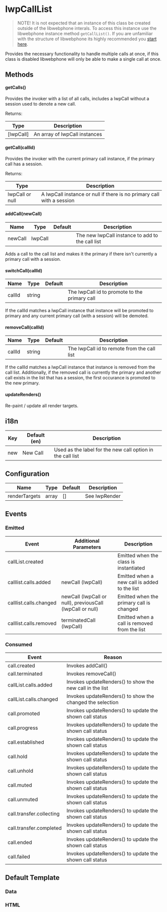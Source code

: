 # lwpCallList

> NOTE! It is not expected that an instance of this class be created outside of the libwebphone interals. To access this instance use the libwebphone instance method `getCallList()`. If you are unfamiliar with the structure of libwebphone its highly recommended you [start here](/README.md).

Provides the necessary functionality to handle multiple calls at once, if this class is disabled libwebphone will only be able to make a single call at once.

## Methods

#### getCalls()

Provides the invoker with a list of all calls, includes a lwpCall without a
session used to denote a new call.

Returns:

| Type      | Description                   |
| --------- | ----------------------------- |
| [lwpCall] | An array of lwpCall instances |

#### getCall(callId)

Provides the invoker with the current primary call instance, if the primary call
has a session.

Returns:

| Type            | Description                                                           |
| --------------- | --------------------------------------------------------------------- |
| lwpCall or null | A lwpCall instance or null if there is no primary call with a session |

#### addCall(newCall)

| Name    | Type    | Default | Description                                      |
| ------- | ------- | ------- | ------------------------------------------------ |
| newCall | lwpCall |         | The new lwpCall instance to add to the call list |

Adds a call to the call list and makes it the primary if there isn't currently a
primary call with a session.

#### switchCall(callId)

| Name   | Type   | Default | Description                                   |
| ------ | ------ | ------- | --------------------------------------------- |
| callId | string |         | The lwpCall id to promote to the primary call |

If the callId matches a lwpCall instance that instance will be promoted to
primary and any current primary call (with a session) will be demoted.

#### removeCall(callId)

| Name   | Type   | Default | Description                                 |
| ------ | ------ | ------- | ------------------------------------------- |
| callId | string |         | The lwpCall id to remote from the call list |

If the callId matches a lwpCall instance that instance is removed from the call
list. Additionally, if the removed call is currently the primary and another
call exists in the list that has a session, the first occurance is promoted to
the new primary.

#### updateRenders()

Re-paint / update all render targets.

## i18n

| Key | Default (en) | Description                                                |
| --- | ------------ | ---------------------------------------------------------- |
| new | New Call     | Used as the label for the new call option in the call list |

## Configuration

| Name          | Type  | Default | Description   |
| ------------- | ----- | ------- | ------------- |
| renderTargets | array | []      | See lwpRender |

## Events

### Emitted

| Event                  | Additional Parameters                                     | Description                                  |
| ---------------------- | --------------------------------------------------------- | -------------------------------------------- |
| callList.created       |                                                           | Emitted when the class is instantiated       |
| calllist.calls.added   | newCall (lwpCall)                                         | Emitted when a new call is added to the list |
| calllist.calls.changed | newCall (lwpCall or null), previousCall (lwpCall or null) | Emitted when the primary call is changed     |
| calllist.calls.removed | terminatedCall (lwpCall)                                  | Emitted when a call is removed from the list |

### Consumed

| Event                    | Reason                                                    |
| ------------------------ | --------------------------------------------------------- |
| call.created             | Invokes addCall()                                         |
| call.terminated          | Invokes removeCall()                                      |
| callList.calls.added     | Invokes updateRenders() to show the new call in the list  |
| callList.calls.changed   | Invokes updateRenders() to show the changed the selection |
| call.promoted            | Invokes updateRenders() to update the shown call status   |
| call.progress            | Invokes updateRenders() to update the shown call status   |
| call.established         | Invokes updateRenders() to update the shown call status   |
| call.hold                | Invokes updateRenders() to update the shown call status   |
| call.unhold              | Invokes updateRenders() to update the shown call status   |
| call.muted               | Invokes updateRenders() to update the shown call status   |
| call.unmuted             | Invokes updateRenders() to update the shown call status   |
| call.transfer.collecting | Invokes updateRenders() to update the shown call status   |
| call.transfer.completed  | Invokes updateRenders() to update the shown call status   |
| call.ended               | Invokes updateRenders() to update the shown call status   |
| call.failed              | Invokes updateRenders() to update the shown call status   |

## Default Template

### Data

### HTML
